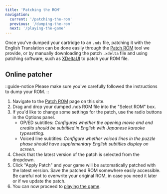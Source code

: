 ```yaml
---
title: 'Patching the ROM'
navigation:
  current: '/patching-the-rom'
  previous: '/dumping-the-rom'
  next: '/playing-the-game'
---
```


Once you've dumped your cartridge to an `.nds` file, patching it with the English Translation can be done easily through the [Patch ROM](/chokuretsu/patch) tool we provide, or by manually downloading the patch `.xdelta` file and using patching software, such as [XDeltaUI](https://www.romhacking.net/utilities/598/?device=emu) to patch your ROM file.

## Online patcher
::guide-notice
Please make sure you've carefully followed the instructions to dump your ROM.
::
1. Navigate to the [Patch ROM](/chokuretsu/patch) page on this site.
2. Drag and drop your dumped .nds ROM file into the "Select ROM" box.
3. If you'd like to change some settings for the patch, use the radio buttons in the Options panel.
    - OP/ED subtitles: *Configures whether the opening movie and end credits should be subtitled in English with Japanese karaoke typesetting.*
    - Voiced line subtitles: *Configure whether voiced lines in the puzzle phase should have supplementary English subtitles display on screen.*
4. Check that the latest version of the patch is selected from the dropdown.
5. Click "Apply Patch" and your game will be automatically patched with the latest version. Save the patched ROM somewhere easily accessible. Be careful not to overwrite your original ROM, in case you need it later or if we update the patch.
6. You can now proceed to [playing the game](/chokuretsu/guide/playing-the-game).